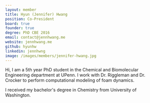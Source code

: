 ```yaml
---
layout: member
title: Hyun (Jennifer) Hwang
position: Co-President
board: true
founder: true
degree: PhD CBE 2016
email: contact@jennhwang.me 
website: jennhwang.me
github: hyunhw
linkedin: jennhwng
image: /images/members/jennifer-hwang.jpg
---
```


Hi, I am a 5th year PhD student in the Chemical and Biomolecular Engineering department at UPenn. I work with Dr. Riggleman and Dr. Crocker to perform computational modeling of foam dynamics.

I received my bachelor's degree in Chemistry from University of Washington.
